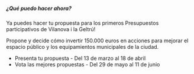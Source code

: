 <h5 class="heading5">¿Qué puedo hacer ahora?</h5>

Ya puedes hacer tu propuesta para los primeros Presupuestos participativos de Vilanova i la Geltrú!

Propone y decide cómo invertir 150.000 euros en acciones para mejorar el espacio público y los equipamientos municipales de la ciudad.

- Presenta tu propuesta - Del 13 de marzo al 18 de abril
- Vota las mejores propuestas - Del 29 de mayo al 11 de junio
